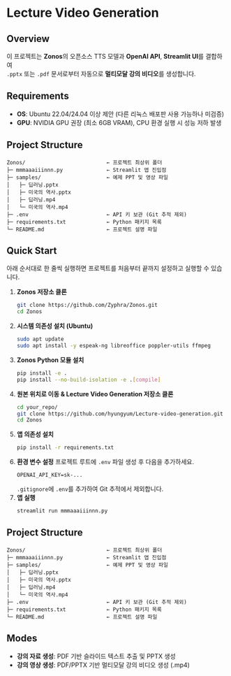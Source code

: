 # Lecture Video Generation

## Overview
이 프로젝트는 **Zonos**의 오픈소스 TTS 모델과 **OpenAI API**, **Streamlit UI**를 결합하여  
`.pptx` 또는 `.pdf` 문서로부터 자동으로 **멀티모달 강의 비디오**를 생성합니다.


## Requirements
- **OS**: Ubuntu 22.04/24.04 이상 제안 (다른 리눅스 배포판 사용 가능하나 미검증)
- **GPU**: NVIDIA GPU 권장 (최소 6GB VRAM), CPU 환경 실행 시 성능 저하 발생

## Project Structure
```
Zonos/                          ← 프로젝트 최상위 폴더
├─ mmmaaaiiinnn.py              ← Streamlit 앱 진입점
├─ samples/                     ← 예제 PPT 및 영상 파일
│   ├─ 딥러닝.pptx
│   ├─ 미국의 역사.pptx
│   ├─ 딥러닝.mp4
│   └─ 미국의 역사.mp4
├─ .env                         ← API 키 보관 (Git 추적 제외)
├─ requirements.txt             ← Python 패키지 목록
└─ README.md                    ← 프로젝트 설명 파일
```

## Quick Start

아래 순서대로 한 줄씩 실행하면 프로젝트를 처음부터 끝까지 설정하고 실행할 수 있습니다.

1. **Zonos 저장소 클론**
   ```bash
   git clone https://github.com/Zyphra/Zonos.git
   cd Zonos
   ```
2. **시스템 의존성 설치 (Ubuntu)**
   ```bash
   sudo apt update
   sudo apt install -y espeak-ng libreoffice poppler-utils ffmpeg
   ```
3. **Zonos Python 모듈 설치**
   ```bash
   pip install -e .
   pip install --no-build-isolation -e .[compile]
   ```
4. **원본 위치로 이동 & Lecture Video Generation 저장소 클론**
   ```bash
   cd your_repo/
   git clone https://github.com/hyungyum/Lecture-video-generation.git
   cd Zonos
   ```
5. **앱 의존성 설치**
   ```bash
   pip install -r requirements.txt
   ```
6. **환경 변수 설정**
   프로젝트 루트에 `.env` 파일 생성 후 다음을 추가하세요.
   ```text
   OPENAI_API_KEY=sk-...
   ```
   `.gitignore`에 `.env`를 추가하여 Git 추적에서 제외합니다.
7. **앱 실행**
   ```bash
   streamlit run mmmaaaiiinnn.py
   ```

## Project Structure
```
Zonos/                          ← 프로젝트 최상위 폴더
├─ mmmaaaiiinnn.py              ← Streamlit 앱 진입점
├─ samples/                     ← 예제 PPT 및 영상 파일
│   ├─ 딥러닝.pptx
│   ├─ 미국의 역사.pptx
│   ├─ 딥러닝.mp4
│   └─ 미국의 역사.mp4
├─ .env                         ← API 키 보관 (Git 추적 제외)
├─ requirements.txt             ← Python 패키지 목록
└─ README.md                    ← 프로젝트 설명 파일
```

## Modes
- **강의 자료 생성**: PDF 기반 슬라이드 텍스트 추출 및 PPTX 생성
- **강의 영상 생성**: PDF/PPTX 기반 멀티모달 강의 비디오 생성 (.mp4)

